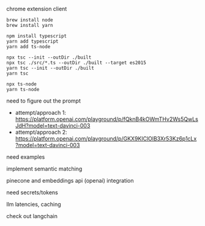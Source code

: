 chrome extension client

```
brew install node
brew install yarn

npm install typescript
yarn add typescript
yarn add ts-node

npx tsc --init --outDir ./built
npx tsc ./src/*.ts --outDir ./built --target es2015
yarn tsc --init --outDir ./built
yarn tsc

npx ts-node
yarn ts-node
```

need to figure out the prompt
- attempt/approach 1: https://platform.openai.com/playground/p/fQknB4kOWmTHv2Ws5QwLsJdH?model=text-davinci-003
- attempt/approach 2: https://platform.openai.com/playground/p/GKX9KIClOlB3Xr53Kz6p1cLx?model=text-davinci-003

need examples

implement semantic matching

pinecone and embeddings api (openai) integration

need secrets/tokens

llm latencies, caching

check out langchain
